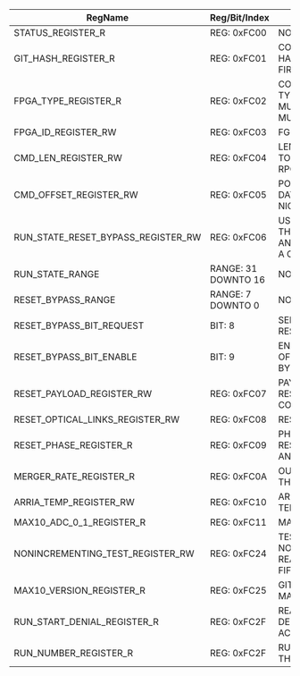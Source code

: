 | RegName | Reg/Bit/Index | Doc | Board | TYPE |
|---------|-----|-----|-------|------|
| STATUS_REGISTER_R | REG: 0xFC00 | NOT IN USE | FEB_ALL | - |
| GIT_HASH_REGISTER_R | REG: 0xFC01 | CONTAINS THE GIT HASH OF USED FIRMWARE | FEB_ALL | - |
| FPGA_TYPE_REGISTER_R | REG: 0xFC02 | CONTAINS FPGA TYPE 111010: MUPIX, 111000 : MUTRIG | FEB_ALL | - |
| FPGA_ID_REGISTER_RW | REG: 0xFC03 | FGPA ID | FEB_ALL | - |
| CMD_LEN_REGISTER_RW | REG: 0xFC04 | LENGTH OF DATA TO READ IN A NIOS RPC CALL | FEB_ALL | - |
| CMD_OFFSET_REGISTER_RW | REG: 0xFC05 | POSITON OF THE DATA TO READ IN A NIOS RPC CALL | FEB_ALL | - |
| RUN_STATE_RESET_BYPASS_REGISTER_RW | REG: 0xFC06 | USED TO BYPASS THE RESET SYSTEM AND RUN WITHOUT A CLOCK BOX | FEB_ALL | - |
| RUN_STATE_RANGE | RANGE: 31 DOWNTO 16 | NOT IN USE | FEB_ALL | - |
| RESET_BYPASS_RANGE | RANGE: 7 DOWNTO 0 | NOT IN USE | FEB_ALL | - |
| RESET_BYPASS_BIT_REQUEST | BIT: 8 | SENDS A BYPASS RESET COMMAND | FEB_ALL | - |
| RESET_BYPASS_BIT_ENABLE | BIT: 9 | ENABLES THE USE OF THE RESET BYPASS | FEB_ALL | - |
| RESET_PAYLOAD_REGISTER_RW | REG: 0xFC07 | PAYLOAD FOR THE RESET BYPASS COMMANDS | FEB_ALL | - |
| RESET_OPTICAL_LINKS_REGISTER_RW | REG: 0xFC08 | RESET FIREFLY | FEB_ALL | - |
| RESET_PHASE_REGISTER_R | REG: 0xFC09 | PHASE BETWEEN RESET RX CLOCK AND GLOBAL CLK | FEB_ALL | - |
| MERGER_RATE_REGISTER_R | REG: 0xFC0A | OUTPUT RATE OF THE DATA MERGER | FEB_ALL | - |
| ARRIA_TEMP_REGISTER_RW | REG: 0xFC10 | ARRIAV INTERNAL TEMP SENSE | FEB_ALL | - |
| MAX10_ADC_0_1_REGISTER_R | REG: 0xFC11 | MAX10 ADC DATA | FEB_ALL | - |
| NONINCREMENTING_TEST_REGISTER_RW | REG: 0xFC24 | TESTING NONINCREMENTING READS/WRITES TO FIFO (NOT IN USE) | FEB_ALL | - |
| MAX10_VERSION_REGISTER_R | REG: 0xFC25 | GIT HASH OF THE MAX10 FIRMWARE | FEB_ALL | - |
| RUN_START_DENIAL_REGISTER_R | REG: 0xFC2F | REASON FOR DENIED RUN START ACK | FEB_ALL | - |
| RUN_NUMBER_REGISTER_R | REG: 0xFC2F | RUN NUMBER ON THE FEB | FEB_ALL | - |
